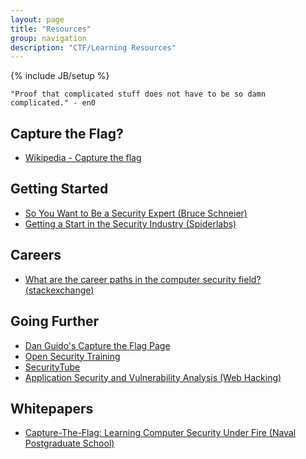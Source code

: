 ```yaml
---
layout: page
title: "Resources"
group: navigation
description: "CTF/Learning Resources"
---
```

{% include JB/setup %}

	"Proof that complicated stuff does not have to be so damn complicated." - en0

## Capture the Flag?
* [Wikipedia - Capture the flag](http://en.wikipedia.org/wiki/Capture_the_flag)  

## Getting Started
* [So You Want to Be a Security Expert (Bruce Schneier)](http://www.schneier.com/essay-407.html)  
* [Getting a Start in the Security Industry (Spiderlabs)](http://blog.spiderlabs.com/2012/09/busting-down-the-door.html)  

## Careers
* [What are the career paths in the computer security field? (stackexchange)](http://security.stackexchange.com/questions/3772/what-are-the-career-paths-in-the-computer-security-field)  

## Going Further
* [Dan Guido's Capture the Flag Page](http://pentest.cryptocity.net/capture-the-flag/)  
* [Open Security Training](http://opensecuritytraining.info/)  
* [SecurityTube](http://www.securitytube.net/)  
* [Application Security and Vulnerability Analysis (Web Hacking)](http://pentest.cryptocity.net/web-hacking/)  

## Whitepapers
* [Capture-The-Flag: Learning Computer Security Under Fire (Naval Postgraduate School)](http://cisr.nps.edu/events/downloads/WECS6/wecs6_ch04.pdf)  